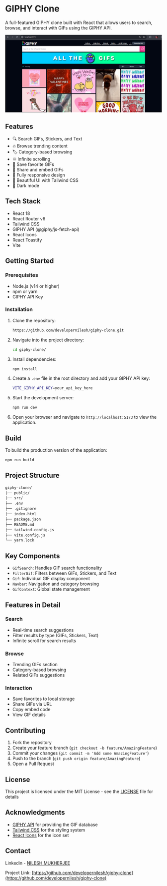 # GIPHY Clone

A full-featured GIPHY clone built with React that allows users to search, browse, and interact with GIFs using the GIPHY API.

![GIPHY Clone Screenshot](./public/Screenshot_GIPHY.png)

## Features

- 🔍 Search GIFs, Stickers, and Text
- 🔥 Browse trending content
- 🏷️ Category-based browsing
- ♾️ Infinite scrolling
- 💟 Save favorite GIFs
- 🔗 Share and embed GIFs
- 📱 Fully responsive design
- 🎨 Beautiful UI with Tailwind CSS
- 🌙 Dark mode

## Tech Stack

- React 18
- React Router v6
- Tailwind CSS
- GIPHY API (@giphy/js-fetch-api)
- React Icons
- React Toastify
- Vite

## Getting Started

### Prerequisites

- Node.js (v14 or higher)
- npm or yarn
- GIPHY API Key

### Installation

1. Clone the repository:
   ```bash
   https://github.com/developernilesh/giphy-clone.git
   ```

2. Navigate into the project directory:
   ```bash
   cd giphy-clone/
   ```

3. Install dependencies:
   ```bash
   npm install
   ```

4. Create a `.env` file in the root directory and add your GIPHY API key:
   ```bash
   VITE_GIPHY_API_KEY=your_api_key_here
   ```

5. Start the development server:
   ```bash
   npm run dev
   ```

6. Open your browser and navigate to `http://localhost:5173` to view the application.

## Build

To build the production version of the application:

```bash
npm run build
```

## Project Structure

```bash
giphy-clone/
├── public/
├── src/
├── .env
├── .gitignore
├── index.html
├── package.json
├── README.md
├── tailwind.config.js
├── vite.config.js
└── yarn.lock
```

## Key Components

- `GifSearch`: Handles GIF search functionality
- `FilterGif`: Filters between GIFs, Stickers, and Text
- `Gif`: Individual GIF display component
- `Navbar`: Navigation and category browsing
- `GifContext`: Global state management

## Features in Detail

### Search
- Real-time search suggestions
- Filter results by type (GIFs, Stickers, Text)
- Infinite scroll for search results

### Browse
- Trending GIFs section
- Category-based browsing
- Related GIFs suggestions

### Interaction
- Save favorites to local storage
- Share GIFs via URL
- Copy embed code
- View GIF details

## Contributing

1. Fork the repository
2. Create your feature branch (`git checkout -b feature/AmazingFeature`)
3. Commit your changes (`git commit -m 'Add some AmazingFeature'`)
4. Push to the branch (`git push origin feature/AmazingFeature`)
5. Open a Pull Request

## License

This project is licensed under the MIT License - see the [LICENSE](LICENSE) file for details

## Acknowledgments

- [GIPHY API](https://developers.giphy.com/) for providing the GIF database
- [Tailwind CSS](https://tailwindcss.com/) for the styling system
- [React Icons](https://react-icons.github.io/react-icons/) for the icon set

## Contact

Linkedin - [NILESH MUKHERJEE](https://www.linkedin.com/in/mukherjee-nilesh/)

Project Link: [https://github.com/developernilesh/giphy-clone](https://github.com/developernilesh/giphy-clone)
